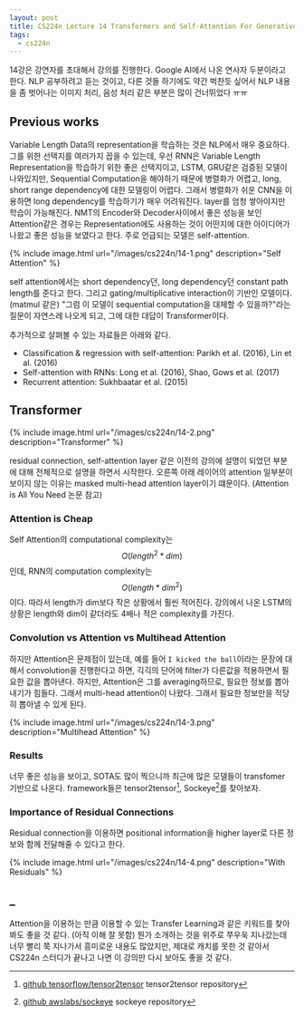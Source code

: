 ```yaml
---
layout: post
title: CS224n Lecture 14 Transformers and Self-Attention For Generative Models
tags:
  - cs224n
---
```


14강은 강연자를 초대해서 강의를 진행한다. Google AI에서 나온 연사자 두분이라고 한다. NLP 공부하려고 듣는 것이고, 다른 것들 하기에도 약간 벅찬듯 싶어서 NLP 내용을 좀 벗어나는 이미지 처리, 음성 처리 같은 부분은 많이 건너뛰었다 ㅠㅠ

## Previous works

Variable Length Data의 representation을 학습하는 것은 NLP에서 매우 중요하다. 그를 위한 선택지를 여러가지 꼽을 수 있는데, 우선 RNN은 Variable Length Representation을 학습하기 위한 좋은 선택지이고, LSTM, GRU같은 검증된 모델이 나와있지만, Sequential Computation을 해야하기 때문에 병렬화가 어렵고, long, short range dependency에 대한 모델링이 어렵다. 그래서 병렬화가 쉬운 CNN을 이용하면 long dependency를 학습하기가 매우 어려워진다. layer를 엄청 쌓아야지만 학습이 가능해진다. NMT의 Encoder와 Decoder사이에서 좋은 성능을 보인 Attention같은 경우는 Representation에도 사용하는 것이 어떤지에 대한 아이디어가 나왔고 좋은 성능을 보였다고 한다. 주로 언급되는 모델은 self-attention.

{% include image.html url="/images/cs224n/14-1.png" description="Self Attention" %}

self attention에서는 short dependency던, long dependency던 constant path length를 준다고 한다. 그리고 gating/multiplicative interaction이 기반인 모델이다. (matmul 같은) "그럼 이 모델이 sequential computation을 대체할 수 있을까?"라는 질문이 자연스레 나오게 되고, 그에 대한 대답이 Transformer이다.

추가적으로 살펴볼 수 있는 자료들은 아래와 같다.

* Classification & regression with self-attention: Parikh et al. (2016), Lin et al. (2016)
* Self-attention with RNNs: Long et al. (2016), Shao, Gows et al. (2017)
* Recurrent attention: Sukhbaatar et al. (2015)

## Transformer

{% include image.html url="/images/cs224n/14-2.png" description="Transformer" %}

residual connection, self-attention layer 같은 이전의 강의에 설명이 되었던 부분에 대해 전체적으로 설명을 하면서 시작한다. 오른쪽 아래 레이어의 attention 일부분이 보이지 않는 이유는 masked multi-head attention layer이기 떄문이다. (Attention is All You Need 논문 참고)

### Attention is Cheap

Self Attention의 computational complexity는 $$O(length^2 * dim)$$인데, RNN의 computation complexity는 $$O(length * dim^2)$$이다. 따라서 length가 dim보다 작은 상황에서 훨씬 적어진다. 강의에서 나온 LSTM의 상황은 length와 dim이 같더라도 4배나 적은 complexity를 가진다.

### Convolution vs Attention vs Multihead Attention

하지만 Attention은 문제점이 있는데, 예를 들어 `I kicked the ball`이라는 문장에 대해서 convolution을 진행한다고 하면, 긱긱의 단어에 filter가 다른값을 적용하면서 필요한 값을 뽑아낸다. 하지만, Attention은 그를 averaging하므로, 필요한 정보를 뽑아내기가 힘들다. 그래서 multi-head attention이 나왔다. 그래서 필요한 정보만을 적당히 뽑아낼 수 있게 된다.

{% include image.html url="/images/cs224n/14-3.png" description="Multihead Attention" %}

### Results

너무 좋은 성능을 보이고, SOTA도 많이 찍으니까 최근에 많은 모델들이 transfomer 기반으로 나온다. framework들은 tensor2tensor[^tensor2tensor], Sockeye[^sockeye]를 찾아보자.

[^tensor2tensor]: [github tensorflow/tensor2tensor](https://github.com/tensorflow/tensor2tensor) tensor2tensor repository
[^sockeye]: [github awslabs/sockeye](https://github.com/awslabs/sockeye) sockeye repository

### Importance of Residual Connections

Residual connection을 이용하면 positional information을 higher layer로 다른 정보와 함께 전달해줄 수 있다고 한다.

{% include image.html url="/images/cs224n/14-4.png" description="With Residuals" %}

## _

Attention을 이용하는 만큼 이용할 수 있는 Transfer Learning과 같은 키워드를 찾아봐도 좋을 것 같다. (아직 이해 잘 못함) 뭔가 소개하는 것을 위주로 쭈우욱 지나갔는데 너무 빨리 쭉 지나가서 흥미로운 내용도 많았지만, 제대로 캐치를 못한 것 같아서 CS224n 스터디가 끝나고 나면 이 강의만 다시 보아도 좋을 것 같다.
